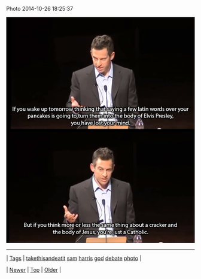 <!--
title: Photo 2014-10-26 18
date: 2020-06-28T15:27:00.033Z
tags: takethisandeatit, sam, harris, god, debate, photo
-->


Photo 2014-10-26 18:25:37

![](101012920474-0.jpg)

<!--BOTTOM-POST-NAVIGATION-->
---

| [Tags](tags.md) | [takethisandeatit](tag-takethisandeatit.md) [sam](tag-sam.md) [harris](tag-harris.md) [god](tag-god.md) [debate](tag-debate.md) [photo](tag-photo.md) |

| [Newer](100784510114.md) | [Top](index.md) | [Older](101018596614.md) |